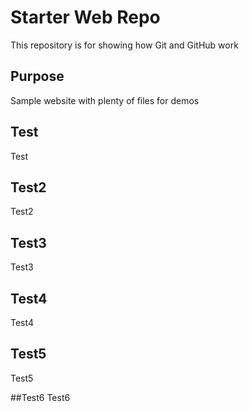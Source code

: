 # Starter Web Repo

This repository is for showing how Git and GitHub work

## Purpose

Sample website with plenty of files for demos

## Test
Test

## Test2
Test2

## Test3
Test3

## Test4
Test4

## Test5
Test5

##Test6
Test6